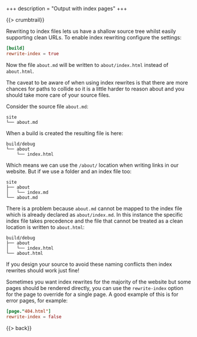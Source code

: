 +++
description = "Output with index pages"
+++

{{> crumbtrail}}

Rewriting to index files lets us have a shallow source tree whilst easily supporting clean URLs. To enable index rewriting configure the settings:

```toml
[build]
rewrite-index = true
```

Now the file `about.md` will be written to `about/index.html` instead of `about.html`.

The caveat to be aware of when using index rewrites is that there are more chances for paths to collide so it is a little harder to reason about and you should take more care of your source files.

Consider the source file `about.md`:

```text
site
└── about.md
```

When a build is created the resulting file is here:

```text
build/debug
└── about
    └── index.html
```

Which means we can use the `/about/` location when writing links in our website. But if we use a folder and an index file too:

```text
site
├── about
│   └── index.md
└── about.md
```

There is a problem because `about.md` cannot be mapped to the index file which is already declared as `about/index.md`. In this instance the specific index file takes precedence and the file that cannot be treated as a clean location is written to `about.html`:

```text
build/debug
├── about
│   └── index.html
└── about.html
```

If you design your source to avoid these naming conflicts then index rewrites should work just fine!

Sometimes you want index rewrites for the majority of the website but some pages should be rendered directly, you can use the `rewrite-index` option for the page to override for a single page. A good example of this is for error pages, for example:

```toml
[page."404.html"]
rewrite-index = false
```

{{> back}}
